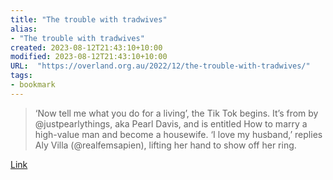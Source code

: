 ```yaml
---
title: "The trouble with tradwives"
alias:
- "The trouble with tradwives"
created: 2023-08-12T21:43:10+10:00
modified: 2023-08-12T21:43:10+10:00
URL:  "https://overland.org.au/2022/12/the-trouble-with-tradwives/"
tags:
- bookmark
---
```


> ‘Now tell me what you do for a living’, the Tik Tok begins. It’s from by @justpearlythings, aka Pearl Davis, and is entitled How to marry a high-value man and become a housewife. ‘I love my husband,’ replies Aly Villa (@realfemsapien), lifting her hand to show off her ring.

[Link](https://overland.org.au/2022/12/the-trouble-with-tradwives/)